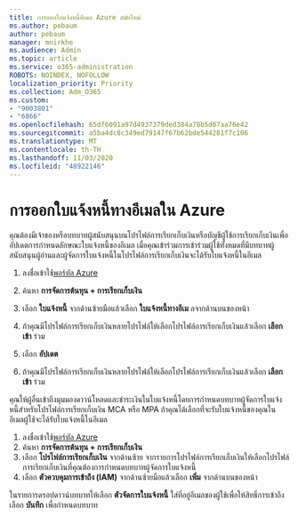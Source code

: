 ```yaml
---
title: การออกใบแจ้งหนี้อีเมล Azure สมัยใหม่
ms.author: pebaum
author: pebaum
manager: mnirkhe
ms.audience: Admin
ms.topic: article
ms.service: o365-administration
ROBOTS: NOINDEX, NOFOLLOW
localization_priority: Priority
ms.collection: Adm_O365
ms.custom:
- "9003801"
- "6866"
ms.openlocfilehash: 65df6091a97d4937379ded384a78b5d07aa76e42
ms.sourcegitcommit: a5ba4dc8c349ed79147f67b62bde544281f7c106
ms.translationtype: MT
ms.contentlocale: th-TH
ms.lasthandoff: 11/03/2020
ms.locfileid: "48922146"
---
```

# <a name="email-invoicing-in-azure"></a>การออกใบแจ้งหนี้ทางอีเมลใน Azure

คุณต้องมีเจ้าของหรือบทบาทผู้สนับสนุนบนโปรไฟล์การเรียกเก็บเงินหรือบัญชีผู้ใช้การเรียกเก็บเงินเพื่ออัปเดตการกำหนดลักษณะใบแจ้งหนี้ของอีเมล เมื่อคุณเข้าร่วมการเข้าร่วมผู้ใช้ทั้งหมดที่มีบทบาทผู้สนับสนุนผู้อ่านและผู้จัดการใบแจ้งหนี้ในโปรไฟล์การเรียกเก็บเงินจะได้รับใบแจ้งหนี้ในอีเมล

1. ลงชื่อเข้าใช้[พอร์ทัล Azure](https://portal.azure.com/)
2. ค้นหา **การจัดการต้นทุน + การเรียกเก็บเงิน**
3. เลือก **ใบแจ้งหนี้** จากด้านซ้ายมือแล้วเลือก **ใบแจ้งหนี้ทางอีเม** ลจากด้านบนของหน้า
4. ถ้าคุณมีโปรไฟล์การเรียกเก็บเงินหลายโปรไฟล์ให้เลือกโปรไฟล์การเรียกเก็บเงินแล้วเลือก **เลือกเข้า** ร่วม

5. เลือก **อัปเดต**
6. ถ้าคุณมีโปรไฟล์การเรียกเก็บเงินหลายโปรไฟล์ให้เลือกโปรไฟล์การเรียกเก็บเงินแล้วเลือก **เลือกเข้า** ร่วม

คุณให้ผู้อื่นเข้าถึงมุมมองดาวน์โหลดและชำระเงินในใบแจ้งหนี้โดยการกำหนดบทบาทผู้จัดการใบแจ้งหนี้สำหรับโปรไฟล์การเรียกเก็บเงิน MCA หรือ MPA ถ้าคุณได้เลือกที่จะรับใบแจ้งหนี้ของคุณในอีเมลผู้ใช้จะได้รับใบแจ้งหนี้ในอีเมล

1. ลงชื่อเข้าใช้[พอร์ทัล Azure](https://portal.azure.com/)
2. ค้นหา **การจัดการต้นทุน + การเรียกเก็บเงิน**
3. เลือก **โปรไฟล์การเรียกเก็บเงิน** จากด้านซ้าย จากรายการโปรไฟล์การเรียกเก็บเงินให้เลือกโปรไฟล์การเรียกเก็บเงินที่คุณต้องการกำหนดบทบาทผู้จัดการใบแจ้งหนี้
4. เลือก **ตัวควบคุมการเข้าถึง (IAM)** จากด้านซ้ายมือแล้วเลือก **เพิ่ม** จากด้านบนของหน้า

ในรายการดรอปดาวน์บทบาทให้เลือก **ตัวจัดการใบแจ้งหนี้** ใส่ที่อยู่อีเมลของผู้ใช้เพื่อให้สิทธิ์การเข้าถึง เลือก **บันทึก** เพื่อกำหนดบทบาท
